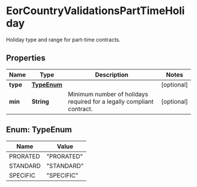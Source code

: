 

# EorCountryValidationsPartTimeHoliday

Holiday type and range for part-time contracts.

## Properties

| Name | Type | Description | Notes |
|------------ | ------------- | ------------- | -------------|
|**type** | [**TypeEnum**](#TypeEnum) |  |  [optional] |
|**min** | **String** | Minimum number of holidays required for a legally compliant contract. |  [optional] |



## Enum: TypeEnum

| Name | Value |
|---- | -----|
| PRORATED | &quot;PRORATED&quot; |
| STANDARD | &quot;STANDARD&quot; |
| SPECIFIC | &quot;SPECIFIC&quot; |



